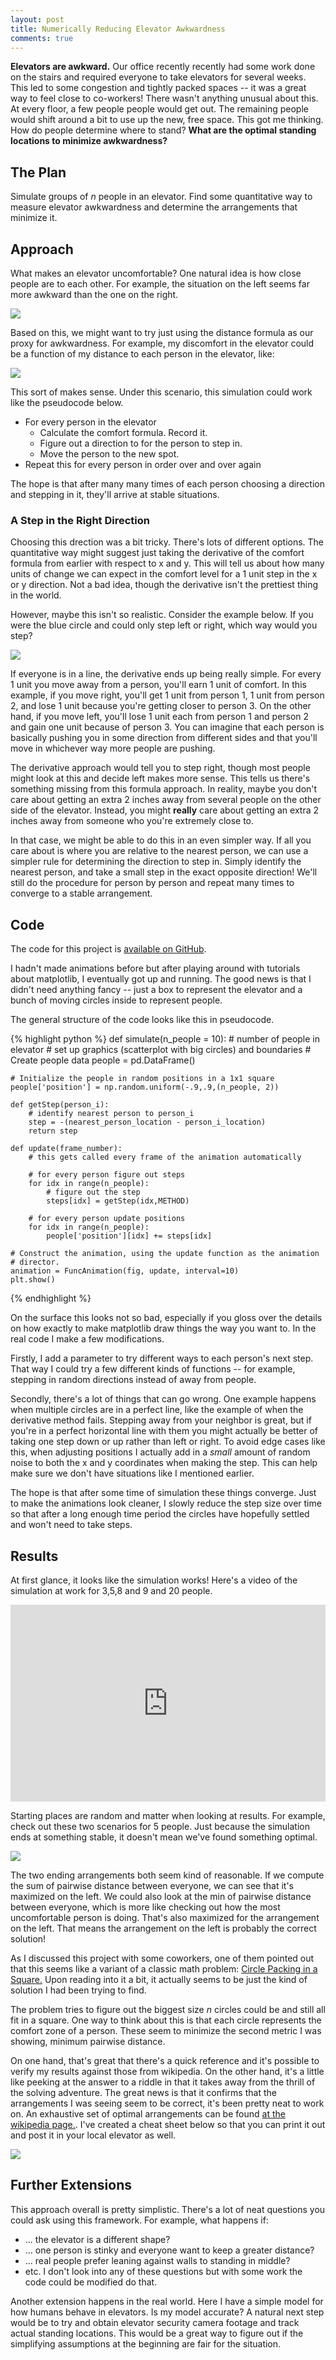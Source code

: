 ```yaml
---
layout: post
title: Numerically Reducing Elevator Awkwardness
comments: true
---
```


<meta property="og:image" content="http://raw.githubusercontent.com/sunnybala/sunnybala.github.io/master/assets/elevator_standing.GIF"/>

<style>
.center {
    display: block;
    margin-left: auto;
    margin-right: auto;
}

</style>

**Elevators are awkward.** Our office recently recently had some work done on the stairs and required everyone to take elevators for several weeks. This led to some congestion and tightly packed spaces -- it was a great way to feel close to co-workers! There wasn't anything unusual about this. At every floor, a few people people would get out. The remaining people would shift around a bit to use up the new, free space. This got me thinking. How do people determine where to stand? **What are the optimal standing locations to minimize awkwardness?** 

## The Plan

Simulate groups of *n* people in an elevator. Find some quantitative way to measure elevator awkwardness and determine the arrangements that minimize it. 

## Approach

What makes an elevator uncomfortable? One natural idea is how close people are to each other. For example, the situation on the left seems far more awkward than the one on the right.

<img src="https://raw.githubusercontent.com/sunnybala/sunnybala.github.io/master/assets/awk_ele_lr2.PNG" class="center"/>

Based on this, we might want to try just using the distance formula as our proxy for awkwardness. For example, my discomfort in the elevator could be a function of my distance to each person in the elevator, like: 

<img src="https://raw.githubusercontent.com/sunnybala/sunnybala.github.io/master/assets/awk_ele_form1.PNG" class="center"/>

This sort of makes sense. Under this scenario, this simulation could work like the pseudocode below. 
* For every person in the elevator
	* Calculate the comfort formula. Record it. 
	* Figure out a direction to for the person to step in.
	* Move the person to the new spot.
* Repeat this for every person in order over and over again

The hope is that after many many times of each person choosing a direction and stepping in it, they'll arrive at stable situations. 

### A Step in the Right Direction

Choosing this drection was a bit tricky. There's lots of different options. The quantitative way might suggest just taking the derivative of the comfort formula from earlier with respect to x and y. This will tell us about how many units of change we can expect in the comfort level for a 1 unit step in the x or y direction. Not a bad idea, though the derivative isn't the prettiest thing in the world.

However, maybe this isn't so realistic. Consider the example below. If you were the blue circle and could only step left or right, which way would you step?

<img src="https://raw.githubusercontent.com/sunnybala/sunnybala.github.io/master/assets/awk_ele_deriv_pitfall.PNG" class="center"/>


If everyone is in a line, the derivative ends up being really simple. For every 1 unit you move away from a person, you'll earn 1 unit of comfort. In this example, if you move right, you'll get 1 unit from person 1, 1 unit from person 2, and lose 1 unit because you're getting closer to person 3. On the other hand, if you move left, you'll lose 1 unit each from person 1 and person 2 and gain one unit because of person 3. You can imagine that each person is basically pushing you in some direction from different sides and that you'll move in whichever way more people are pushing. 

The derivative approach would tell you to step right, though most people might look at this and decide left makes more sense. This tells us there's something missing from this formula approach. In reality, maybe you don't care about getting an extra 2 inches away from several people on the other side of the elevator. Instead, you might **really** care about getting an extra 2 inches away from someone who you're extremely close to. 

In that case, we might be able to do this in an even simpler way. If all you care about is where you are relative to the nearest person, we can use a simpler rule for determining the direction to step in. Simply identify the nearest person, and take a small step in the exact opposite direction! We'll still do the procedure for person by person and repeat many times to converge to a stable arrangement.

## Code
The code for this project is [available on GitHub](https://github.com/sunnybala/awkElevator).

I hadn't made animations before but after playing around with tutorials about matplotlib, I eventually got up and running. The good news is that I didn't need anything fancy -- just a box to represent the elevator and a bunch of moving circles inside to represent people. 

The general structure of the code looks like this in pseudocode.

{% highlight python %}
def simulate(n_people = 10):
	# number of people in elevator
	# set up graphics (scatterplot with big circles) and boundaries
	# Create people data
	people = pd.DataFrame()

	# Initialize the people in random positions in a 1x1 square
	people['position'] = np.random.uniform(-.9,.9,(n_people, 2))

	def getStep(person_i):
		# identify nearest person to person_i
		step = -(nearest_person_location - person_i_location)
		return step
		
	def update(frame_number):
		# this gets called every frame of the animation automatically
		
		# for every person figure out steps
	    for idx in range(n_people):
			# figure out the step
		    steps[idx] = getStep(idx,METHOD)
		
		# for every person update positions
	    for idx in range(n_people):
		    people['position'][idx] += steps[idx]

	# Construct the animation, using the update function as the animation
	# director.
	animation = FuncAnimation(fig, update, interval=10)
	plt.show()
{% endhighlight %}

On the surface this looks not so bad, especially if you gloss over the details on how exactly to make matplotlib draw things the way you want to. In the real code I make a few modifications. 

Firstly, I add a parameter to try different ways to each person's next step. That way I could try a few different kinds of functions -- for example, stepping in random directions instead of away from people. 

Secondly, there's a lot of things that can go wrong. One example happens when multiple circles are in a perfect line, like the example of when the derivative method fails. Stepping away from your neighbor is great, but if you're in a perfect horizontal line with them you might actually be better of taking one step down or up rather than left or right. To avoid edge cases like this, when adjusting positions I actually add in a *small* amount of random noise to both the x and y coordinates when making the step. This can help make sure we don't have situations like I mentioned earlier.

The hope is that after some time of simulation these things converge. Just to make the animations look cleaner, I slowly reduce the step size over time so that after a long enough time period the circles have hopefully settled and won't need to take steps. 

## Results
At first glance, it looks like the simulation works! Here's a video of the simulation at work for 3,5,8 and 9 and 20 people. 

<iframe width="100%" height="315" class="center" src="https://www.youtube.com/embed/YmWoTLbbdMk" frameborder="0" allow="autoplay; encrypted-media" allowfullscreen></iframe>

Starting places are random and matter when looking at results. For example, check out these two scenarios for 5 people. Just because the simulation ends at something stable, it doesn't mean we've found something optimal. 

<img src="https://raw.githubusercontent.com/sunnybala/sunnybala.github.io/master/assets/awk_ele_stable.PNG" class="center"/>

The two ending arrangements both seem kind of reasonable. If we compute the sum of pairwise distance between everyone, we can see that it's maximized on the left. We could also look at the min of pairwise distance between everyone, which is more like checking out how the most uncomfortable person is doing. That's also maximized for the arrangement on the left. That means the arrangement on the left is probably the correct solution!

As I discussed this project with some coworkers, one of them pointed out that this seems like a variant of a classic math problem: [Circle Packing in a Square.](https://en.wikipedia.org/wiki/Circle_packing_in_a_square) Upon reading into it a bit, it actually seems to be just the kind of solution I had been trying to find. 

The problem tries to figure out the biggest size *n* circles could be and still all fit in a square. One way to think about this is that each circle represents the comfort zone of a person. These seem to minimize the second metric I was showing, minimum pairwise distance.

On one hand, that's great that there's a quick reference and it's possible to verify my results against those from wikipedia. On the other hand, it's a little like peeking at the answer to a riddle in that it takes away from the thrill of the solving adventure. The great news is that it confirms that the arrangements I was seeing seem to be correct, it's been pretty neat to work on. An exhaustive set of optimal arrangements can be found [at the wikipedia page.](https://en.wikipedia.org/wiki/Circle_packing_in_a_square). I've created a cheat sheet below so that you can print it out and post it in your local elevator as well.

<img src="https://raw.githubusercontent.com/sunnybala/sunnybala.github.io/master/assets/elevator_standing.GIF" class="center"/>

## Further Extensions

This approach overall is pretty simplistic. There's a lot of neat questions you could ask using this framework. For example, what happens if:
* ... the elevator is a different shape? 
* ... one person is stinky and everyone want to keep a greater distance?
* ... real people prefer leaning against walls to standing in middle?
* etc. 
I don't look into any of these questions but with some work the code could be modified do that.

Another extension happens in the real world. Here I have a simple model for how humans behave in elevators. Is my model accurate? A natural next step would be to try and obtain elevator security camera footage and track actual standing locations. This would be a great way to figure out if the simplifying assumptions at the beginning are fair for the situation. 

